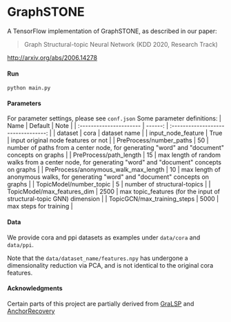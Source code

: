 # GraphSTONE
A TensorFlow implementation of GraphSTONE, as described in our paper: 

>  Graph Structural-topic Neural Network (KDD 2020, Research Track)

http://arxiv.org/abs/2006.14278

#### Run
`python main.py`

#### Parameters
For parameter settings, please see `conf.json`
Some parameter definitions:
| Name                    | Default |                Note                 |
| :---------------------- | ------: | :---------------------------------: |
| dataset                 |    cora |            dataset name             |
| input_node_feature      |    True | input original node features or not |
| PreProcess/number_paths |  50 |                 number of paths from a center node, for generating "word" and "document" concepts on graphs                 |
| PreProcess/path_length |  15 |                 max length of random walks from a center node, for generating "word" and "document" concepts on graphs                 |
| PreProcess/anonymous_walk_max_length |  10 |                 max length of anonymous walks, for generating "word" and "document" concepts on graphs                 |
| TopicModel/number_topic |   5 |                 number of structural-topics                 |
| TopicModel/max_features_dim |  2500 |                 max topic_features (for the input of structural-topic GNN) dimension                 |
| TopicGCN/max_training_steps         | 5000 |            max steps for training            |


#### Data
We provide cora and ppi datasets as examples under `data/cora` and `data/ppi`. 

Note that the `data/dataset_name/features.npy` has undergone a dimensionality reduction via PCA, and is not identical to the original cora features.

#### Acknowledgments

Certain parts of this project are partially derived from [GraLSP](https://github.com/KL4805/GRALSP) and [AnchorRecovery](https://github.com/CatalinVoss/anchor-baggage/tree/master/anchor-word-recovery)

